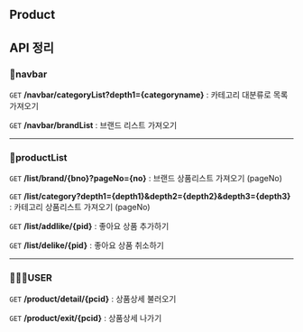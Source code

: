 ## Product

## API 정리



### 🧾navbar

`GET` **/navbar/categoryList?depth1={categoryname}** : 카테고리 대분류로 목록 가져오기

`GET` **/navbar/brandList** : 브랜드 리스트 가져오기

-----------------------------------------

### 🧾productList

`GET` **/list/brand/{bno}?pageNo={no}** : 브랜드 상품리스트 가져오기 (pageNo)

`GET` **/list/category?depth1={depth1}&depth2={depth2}&depth3={depth3}** : 카테고리 상품리스트 가져오기 (pageNo)

`GET` **/list/addlike/{pid}** : 좋아요 상품 추가하기

`GET` **/list/delike/{pid}** : 좋아요 상품 취소하기

-----------------------------------------

### 👨‍👩‍👧USER


`GET` **/product/detail/{pcid}** : 상품상세 불러오기

`GET` **/product/exit/{pcid}** : 상품상세 나가기

